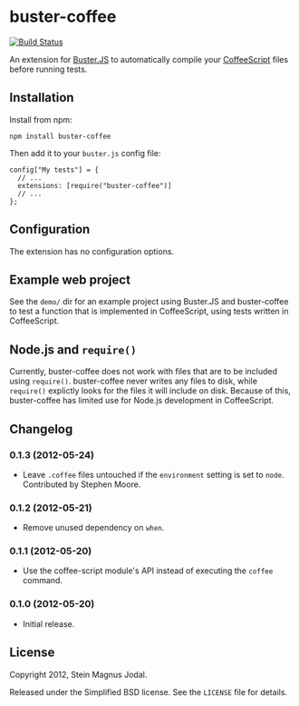 # buster-coffee

[![Build Status](https://secure.travis-ci.org/jodal/buster-coffee.png)](http://travis-ci.org/jodal/buster-coffee])

An extension for [Buster.JS](http://busterjs.org) to automatically compile your
[CoffeeScript](http://coffeescript.org) files before running tests.


## Installation

Install from npm:

    npm install buster-coffee

Then add it to your `buster.js` config file:

    config["My tests"] = {
      // ...
      extensions: [require("buster-coffee")]
      // ...
    };


## Configuration

The extension has no configuration options.


## Example web project

See the `demo/` dir for an example project using Buster.JS and buster-coffee to
test a function that is implemented in CoffeeScript, using tests written in
CoffeeScript.


## Node.js and `require()`

Currently, buster-coffee does not work with files that are to be included using
`require()`. buster-coffee never writes any files to disk, while `require()`
explictly looks for the files it will include on disk. Because of this,
buster-coffee has limited use for Node.js development in CoffeeScript.


## Changelog

### 0.1.3 (2012-05-24)

- Leave `.coffee` files untouched if the `environment` setting is set to
  `node`. Contributed by Stephen Moore.

### 0.1.2 (2012-05-21)

- Remove unused dependency on `when`.

### 0.1.1 (2012-05-20)

- Use the coffee-script module's API instead of executing the `coffee` command.

### 0.1.0 (2012-05-20)

- Initial release.


## License

Copyright 2012, Stein Magnus Jodal.

Released under the Simplified BSD license. See the `LICENSE` file for details.
